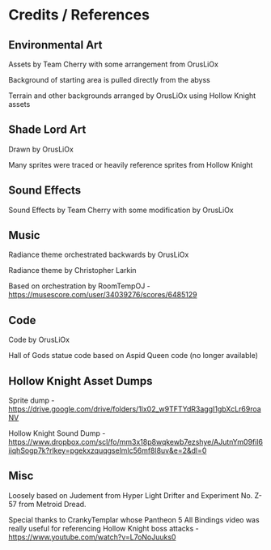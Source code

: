 # Credits / References
## Environmental Art
Assets by Team Cherry with some arrangement from OrusLiOx

Background of starting area is pulled directly from the abyss

Terrain and other backgrounds arranged by OrusLiOx using Hollow Knight assets

## Shade Lord Art
Drawn by OrusLiOx

Many sprites were traced or heavily reference sprites from Hollow Knight

## Sound Effects
Sound Effects by Team Cherry with some modification by OrusLiOx

## Music
Radiance theme orchestrated backwards by OrusLiOx

Radiance theme by Christopher Larkin

Based on orchestration by RoomTempOJ - https://musescore.com/user/34039276/scores/6485129

## Code
Code by OrusLiOx

Hall of Gods statue code based on Aspid Queen code (no longer available)

## Hollow Knight Asset Dumps
Sprite dump - https://drive.google.com/drive/folders/1lx02_w9TFTYdR3aggI1gbXcLr69roaNV

Hollow Knight Sound Dump - https://www.dropbox.com/scl/fo/mm3x18p8wqkewb7ezshye/AJutnYm09fil6iiqhSogp7k?rlkey=pgekxzquqgselmlc56mf8l8uv&e=2&dl=0

## Misc
Loosely based on Judement from Hyper Light Drifter and Experiment No. Z-57 from Metroid Dread.

Special thanks to CrankyTemplar whose Pantheon 5 All Bindings video was really useful for referencing Hollow Knight boss attacks - https://www.youtube.com/watch?v=L7oNoJuuks0